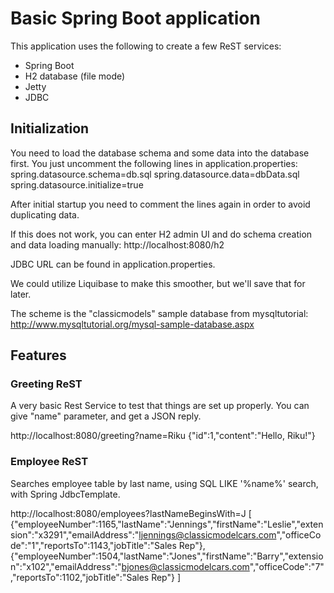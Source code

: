 # Basic Spring Boot application
This application uses the following to create a few 
ReST services:
* Spring Boot
* H2 database (file mode)
* Jetty
* JDBC

## Initialization
You need to load the database schema and some data
into the database first. You just uncomment the following lines
in application.properties:
spring.datasource.schema=db.sql
spring.datasource.data=dbData.sql
spring.datasource.initialize=true

After initial startup you need to comment the lines again 
in order to avoid duplicating data.

If this does not work, you can enter H2 admin UI and do schema
creation and data loading manually:
http://localhost:8080/h2

JDBC URL can be found in application.properties.

We could utilize Liquibase to make this smoother, but we'll save
that for later.

The scheme is the "classicmodels" sample database from mysqltutorial:
http://www.mysqltutorial.org/mysql-sample-database.aspx

## Features
### Greeting ReST 
A very basic Rest Service to test that things are set up properly.
You can give "name" parameter, and get a JSON reply.

http://localhost:8080/greeting?name=Riku 
{"id":1,"content":"Hello, Riku!"}
### Employee ReST
Searches employee table by last name, using SQL LIKE '%name%'
search, with Spring JdbcTemplate.

http://localhost:8080/employees?lastNameBeginsWith=J
[
  {"employeeNumber":1165,"lastName":"Jennings","firstName":"Leslie","extension":"x3291","emailAddress":"ljennings@classicmodelcars.com","officeCode":"1","reportsTo":1143,"jobTitle":"Sales Rep"},
  {"employeeNumber":1504,"lastName":"Jones","firstName":"Barry","extension":"x102","emailAddress":"bjones@classicmodelcars.com","officeCode":"7","reportsTo":1102,"jobTitle":"Sales Rep"}
]